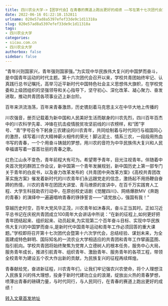```yaml
---
title: 四川农业大学->【团学代会】在青春的赛道上跑出更好的成绩 ——写在第十七次团代会第十六次学代会之前 | sicau.com.cn
date: 2022-06-16 01:22:10.152811
urlname: 020e57ad8a5397efef33de9c1d11318a
slug: 020e57ad8a5397efef33de9c1d11318a
tags: 
- 四川农业大学
categories:
- sicau.com.cn
- 四川农业大学
authorbox: false
sidebar: false
---
```

“青年兴则国家兴，青年强则国家强。”为实现中华民族伟大复兴的中国梦而奋斗，是中国青年运动的时代主题。第十六次团代会召开以来，学校共青团始终牢记、认真践行总书记嘱托，高举习近平新时代中国特色社会主义思想伟大旗帜，在学校党委和上级团组织的坚强领导和关心指导下，坚守初心、深化改革、凝心聚力、奋发进取，推动共青团各项事业迈上新台阶。

百年来洪流浩荡，百年来青春激昂，历史镌刻着马克思主义在中华大地上传播的
<!--more-->
川农强音，册页记载着为新中国和人民美好生活而献身的川农先烈，四川百年百杰中的川农科学先辈、冲锋在抗击疫情脱贫攻坚前线的川农榜样，和“团”字号、“青”字号召令下躬身三农建设的川农青年，共同绘制着与时代同行与祖国同心的激昂，续写着川农大精神薪火相传的荣光！脚沾泥土、情系三农，一段段用热血书写的青春，一个个用奋斗铸就的梦想，用川农的音符为中华民族伟大复兴和人民幸福谱写着一首首壮丽的青春之歌。

红色江山永不变色，青年前程大有可为。希望寄予青年，目光注视青年。伴随着中央首次党的群团工作会议，新中国第一个青年发展规划，新中国历史上第一部专门关于青年的白皮书，以及奋力改革发布的《共青团中央改革方案》《高校共青团改革实施方案》催发着新时代的川农青年们永远跟党走的信念，激扬起不用扬鞭自奋蹄的热情，川农的青年在团团大讲堂、青马燎原的宣讲中，在百千万实践育人工程、大学生科技助农行动中，在原创校史话剧《觉醒四川》、网络爆款MV《奔跑的青春》的演绎中一遍遍唱响青春的铮铮誓言——“请党放心，强国有我！”

穿越历史时空，百年大党风华正茂，川农青年如沐春风，奋斗正当其时。正如习近平总书记在庆祝共青团成立100周年大会讲话中所说：“在新的征程上,如何更好把青年团结起来、组织起来、动员起来,为实现第二个百年奋斗目标、实现中华民族伟大复兴的中国梦而奋斗,是新时代中国青年运动和青年工作必须回答的重大课题。”学校即将召开第十七次团代会暨第十六次学代会，总结经验、谋划未来，为全面建成特色鲜明、国际知名的一流农业大学相适应的共青团和青年工作擘画蓝图、指引航向。学校共青团将始终聚焦为党育人立德树人的根本任务，服务中心大局，服务青年成长，推进引航青年、组织青年、激励青年、服务青年的各项工程，带领全校青年为建设五个农大作出新的贡献，为民族复兴的征程再续辉煌。

青春献给党，奋进新征程，川农青年们，让我们牢记强农兴农使命，将个人理想注入民族复兴的伟大理想，投身于新时代建功立业的浪潮，绽放出火热的青春梦想，喷薄出青春的磅礴力量，与时代同行，与人民同行，在青春的赛道上跑出更好的成绩！



[转入文章首发地址](https://news.sicau.edu.cn/info/1078/68387.htm)